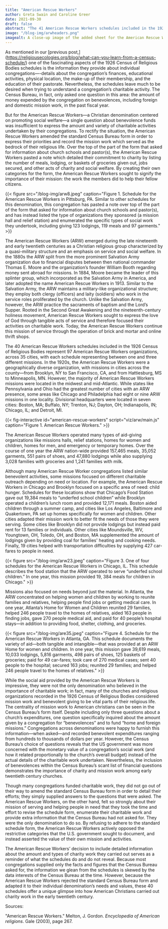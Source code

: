 ```yaml
---
title: "American Rescue Workers"
author: Greta Swain and Caroline Greer
date: 2021-09-30
draft: false
abstract: "The 41 American Rescue Workers schedules included in the 1926 U.S. Census of Religious Bodies all include an extra page detailing the organizations charity work at specific missions. By analyzing the locations and specific type of charity work done we explore how the missions met their constituents' needs. We also note how their work was so important that the organizations included information not asked for on the schedule."
image: "/blog-img/arwheaders.png"
imagealt: A close-up image of the added sheet for the American Rescue Workers' organizations in Philadelphia, Pennsylvania. The social work list includes lodgings, meals, garments, carfares paid for, positions secured, families supplied with milk, and medical aid.
---
```


As mentioned in our [previous post,] (https://religiousecologies.org/blog/what-can-you-learn-from-a-census-schedule/) one of the fascinating aspects of the 1926 Census of Religious Bodies schedules is the information they provide about individual congregations—-details about the congregation’s finances, educational activities, physical location, the make-up of their membership, and the education of their pastorate. Nevertheless, the schedules leave much to be desired when trying to understand a congregation’s charitable activity. The Census Bureau, in fact, only asked one question in this area: the amount of money expended by the congregation on benevolences, including foreign and domestic mission work, in the past fiscal year.   

But for the American Rescue Workers—a Christian denomination centered on promoting social welfare—a single question about benevolence funds was insufficient to express the amount and variety of charitable activities undertaken by their congregations. To rectify the situation, the American Rescue Workers amended the standard Census Bureau form in order to express their priorities and record the mission work which served as the bedrock of their religious life. Over the top of the part of the form that asked for information about church schools and pastor(s), the American Rescue Workers pasted a note which detailed their commitment to charity by listing the number of meals, lodging, or baskets of groceries given out, jobs secured, and other acts of charity and social welfare. By creating their own categories for the form, the American Rescue Workers sought to signify the importance of their mission: the work the members did to help their fellow citizens. 

{{< figure src="/blog-img/arw8.jpeg" caption="Figure 1. Schedule for the American Rescue Workers in Pittsburg, PA. Similar to other schedules for this denomination, this congregation has pasted a note over top of the part of the form that asked for information about church schools and pastor(s), and has instead listed the type of organizations they sponsored (a mission hall and relief station) and enumerated the specific types of social work they undertook, including giving 123 lodgings, 119 meals and 97 garments." >}}

The American Rescue Workers (ARW) emerged during the late nineteenth and early twentieth centuries as a Christian religious group characterized by a quasi-military structure and an emphasis on service and social welfare. In the 1880s the ARW split from the more prominent Salvation Army organization due to financial disputes between then national commander Thomas E. Moore and the organization’s founder William Booth regarding money sent abroad for missions. In 1884, Moore became the leader of this splinter group, which incorporated as the Salvation Army in America, and later adopted the name American Rescue Workers in 1913. Similar to the Salvation Army, the ARW maintains a military-like organizational structure; they employ both clergy (officers) and laity (soldiers) who work in the service roles proliferated by the church. Unlike the Salvation Army, however, the ARW practice the sacraments of baptism and the Lord’s Supper. Rooted in the Second Great Awakening and the nineteenth-century holiness movement, American Rescue Workers sought to express the love of God through tangible acts of service and therefore focused their activities on charitable work. Today, the American Rescue Workers continue this mission of service through the operation of brick and mortar and online thrift shops.

The 40 American Rescue Workers schedules included in the 1926 Census of Religious Bodies represent 97 American Rescue Workers organizations, across 35 cities, with each schedule representing between one and three different missions. In the 1920s, the American Rescue Workers were a geographically diverse organization, with missions in cities across the county—from Brooklyn, NY to San Francisco, CA, and from Hattiesburg, MS to Minneapolis, MN. However, the majority of American Rescue Workers missions were located in the midwest and mid-Atlantic. While states like Pennsylvania and Ohio had the greatest number of cities with an ARW presence, some areas like Chicago and Philadelphia had eight or nine ARW missions in one locality. Divisional headquarters were located in seven cities: Boston, MA; Buffalo, NY; Trenton, NJ; Dayton, OH; Indianapolis, IN; Chicago, IL; and Detroit, MI.

{{< fig-interactive id="american-rescue-workers" script="viz/arw/main.js" caption="Figure 1. American Rescue Workers." >}}

The American Rescue Workers operated many types of aid-giving organizations like missions halls, relief stations, homes for women and children, homes for men, and emergency or temporary homes. Over the course of one year the ARW nation-wide provided 157,465 meals, 35,052 garments, 551 pairs of shoes, and  47,880 lodgings while also supplying 3,028 families with groceries and 1,241 families with milk.

Although many American Rescue Worker congregations listed similar benevolent activities, some missions focused on different charitable outreach depending on need or location. For example, the American Rescue Workers in Chicago and Brooklyn focused on a specific area of need: child hunger. Schedules for these locations show that Chicago’s Food Station gave out 19,384 meals to “underfed school children” while Brooklyn operated a children’s lunch room and provided 12,171 meals. Boston aided children through a summer camp, and cities like Los Angeles, Baltimore and Quakertown, PA set up homes specifically for women and children. Other cities adapted their mission work to better fit the needs of those they were serving. Some cities like Brooklyn did not provide lodgings but instead paid rent for 13 families or individuals. Other cities like Moundsville, WV, Youngtown, OH, Toledo, OH, and Boston, MA supplemented the amount of lodgings given by providing coal for families' heating and cooking needs. Finally, 19 cities helped with transportation difficulties by supplying 427 car-fares to people in need. 

{{< figure src="/blog-img/arw23.jpeg" caption="Figure 3. One of four schedules for the American Rescue Workers in Chicago, IL. This schedule describes the food station that the ARW operated to serve “underfed school children.” In one year, this mission provided 19, 384 meals for children in Chicago." >}}

Missions also focused on needs beyond just the material. In Atlanta, the ARW concentrated on helping women and children by working to reunite families and relatives, helping people find jobs or getting medical care. In one year, Atlanta’s Home for Women and Children reunited 29 families, helped 246 people travel to the homes of relatives, aided 163 people in finding jobs, gave 270 people medical aid, and paid for 40 people’s hospital stays—in addition to providing food, shelter, clothing, and groceries.

{{< figure src="/blog-img/are35.jpeg" caption="Figure 4. Schedule for the American Rescue Workers in Atlanta, GA. This schedule documents the variety of aid—both tangible and intangible—that was provided at an ARW Home for women and children. In one year, this mission gave 39,619 meals, 10,033 lodgings, 5,816 garments, 498 pairs of shoes, 125 baskets of groceries; paid for 49 car-fares; took care of 270 medical cases; sent 40 people to the hospital; secured 163 jobs; reunited 29 families; and helped 246 people travel to the homes of relatives." >}}

While the social aid provided by the American Rescue Workers is impressive, they were not the only denomination who believed in the importance of charitable work; in fact, many of the churches and religious organizations recorded in the 1926 Census of Religious Bodies considered mission work and benevolent giving to be vital parts of their religious life. The centrality of mission work to American christians can be seen in the Census Bureau’s form itself. Despite including only three questions about a church’s expenditures, one question specifically inquired about the amount given by a congregation for “benevolences” and to fund “home and foreign missions.” Congregations across denominations were happy to furnish this information—when asked—and recorded benevolent expenditures ranging from hundreds to thousands of dollars per year. However, the Census Bureau’s choice of questions reveals that the US government was more concerned with the monetary value of a congregation’s social work (and how it related proportionally to the church’s overall budget) instead of the actual details of the charitable work undertaken. Nevertheless, the inclusion of benevolences within the Census Bureau’s scant list of financial questions demonstrates the importance of charity and mission work among early twentieth century churches.   

Though many congregations funded charitable work, they did not go out of their way to amend the standard Census Bureau form in order to detail their efforts; they simply supplied answers to the questions that were asked. The American Rescue Workers, on the other hand, felt so strongly about their mission of serving and helping people in need that they took the time and effort to revise the schedule form, enumerate their charitable work and provide extra information that the Census Bureau had not asked for. They were the only denomination to do so. By refusing to adhere to the standard schedule form, the American Rescue Workers actively opposed the restrictive categories that the U.S. government sought to document, and instead asserted the value of their own mission and activities.

The American Rescue Workers’ decision to include detailed information about the amount and types of charity work they carried out serves as a reminder of what the schedules do and do not reveal. Because most congregations supplied only the facts and figures that the Census Bureau asked for, the information we glean from the schedules is skewed by the data interests of the Census Bureau at the time. However, because the American Rescue Workers rejected the standard Census Bureau form and adapted it to their individual denomination’s needs and values, these 40 schedules offer a unique glimpse into how American Christians carried out charity work in the early twentieth century.

Sources:

"American Rescue Workers." Melton, J. Gordon. *Encyclopedia of American religions*. Gale (2003), page 267.

